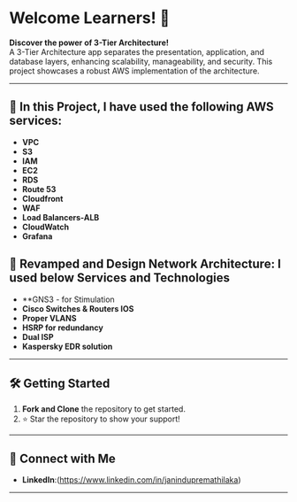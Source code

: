# Welcome Learners! 👋

**Discover the power of 3-Tier Architecture!**  
A 3-Tier Architecture app separates the presentation, application, and database layers, enhancing scalability, manageability, and security. This project showcases a robust AWS implementation of the architecture.

---

## 🚀 **In this Project, I have used the following AWS services:**

- **VPC**  
- **S3**  
- **IAM**  
- **EC2**  
- **RDS**  
- **Route 53**
- **Cloudfront**
- **WAF**
- **Load Balancers-ALB**
- **CloudWatch**
- **Grafana**

  
## 🚀 **Revamped and Design Network Architecture: I used below Services and Technologies**

- **GNS3 - for Stimulation
- **Cisco Switches & Routers IOS**
- **Proper VLANS**
- **HSRP for redundancy**
- **Dual ISP**
- **Kaspersky EDR solution**

---

## 🛠️ **Getting Started**

1. **Fork and Clone** the repository to get started.  
2. ⭐ Star the repository to show your support!

---

## 📌 **Connect with Me**  
- **LinkedIn**:(https://www.linkedin.com/in/janindupremathilaka)
   
---


